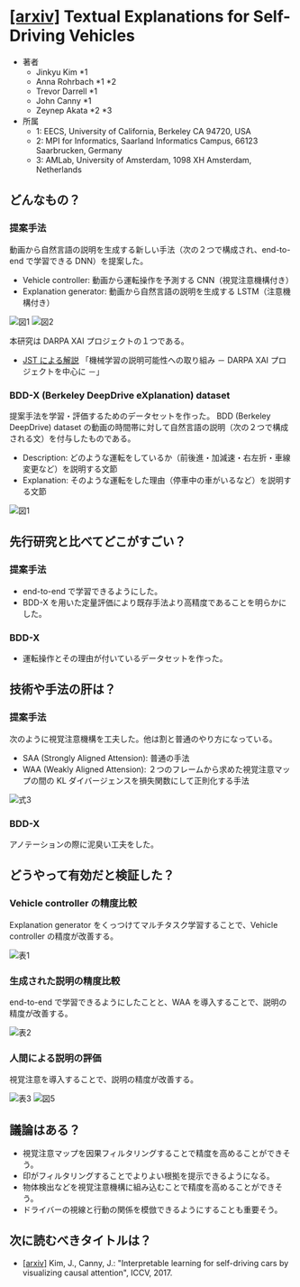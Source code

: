 # [\[arxiv\]](https://arxiv.org/abs/1807.11546) Textual Explanations for Self-Driving Vehicles

- 著者
    - Jinkyu Kim *1
    - Anna Rohrbach *1 *2
    - Trevor Darrell *1
    - John Canny *1
    - Zeynep Akata *2 *3
- 所属
    - 1: EECS, University of California, Berkeley CA 94720, USA
    - 2: MPI for Informatics, Saarland Informatics Campus, 66123 Saarbrucken, Germany
    - 3: AMLab, University of Amsterdam, 1098 XH Amsterdam, Netherlands

## どんなもの？

### 提案手法
動画から自然言語の説明を生成する新しい手法（次の２つで構成され、end-to-end で学習できる DNN）を提案した。

- Vehicle controller: 動画から運転操作を予測する CNN（視覚注意機構付き）
- Explanation generator: 動画から自然言語の説明を生成する LSTM（注意機構付き）

![図1](figure_1.png)
![図2](figure_2.png)

本研究は DARPA XAI プロジェクトの１つである。

- [JST による解説](https://www.jst.go.jp/crds/sympo/201906_JSAI/pdf/02.pdf) 「機械学習の説明可能性への取り組み － DARPA XAI プロジェクトを中心に －」

### BDD-X (Berkeley DeepDrive eXplanation) dataset
提案手法を学習・評価するためのデータセットを作った。
BDD (Berkeley DeepDrive) dataset の動画の時間帯に対して自然言語の説明（次の２つで構成される文）を付与したものである。

- Description: どのような運転をしているか（前後進・加減速・右左折・車線変更など）を説明する文節
- Explanation: そのような運転をした理由（停車中の車がいるなど）を説明する文節

![図1](figure_3.png)


## 先行研究と比べてどこがすごい？
### 提案手法
- end-to-end で学習できるようにした。
- BDD-X を用いた定量評価により既存手法より高精度であることを明らかにした。

### BDD-X
- 運転操作とその理由が付いているデータセットを作った。


## 技術や手法の肝は？
### 提案手法
次のように視覚注意機構を工夫した。他は割と普通のやり方になっている。

- SAA (Strongly Aligned Attension): 普通の手法
- WAA (Weakly  Aligned Attension): ２つのフレームから求めた視覚注意マップの間の KL ダイバージェンスを損失関数にして正則化する手法

![式3](equation_3.png)

### BDD-X
アノテーションの際に泥臭い工夫をした。


## どうやって有効だと検証した？

### Vehicle controller の精度比較
Explanation generator をくっつけてマルチタスク学習することで、Vehicle controller の精度が改善する。

![表1](table_1.png)

### 生成された説明の精度比較
end-to-end で学習できるようにしたことと、WAA を導入することで、説明の精度が改善する。

![表2](table_2.png)

### 人間による説明の評価
視覚注意を導入することで、説明の精度が改善する。

![表3](table_3.png)
![図5](figure_5.png)


## 議論はある？
- 視覚注意マップを因果フィルタリングすることで精度を高めることができそう。
- 印がフィルタリングすることでよりよい根拠を提示できるようになる。
- 物体検出などを視覚注意機構に組み込むことで精度を高めることができそう。
- ドライバーの視線と行動の関係を模倣できるようにすることも重要そう。


## 次に読むべきタイトルは？
- [\[arxiv\]](https://arxiv.org/abs/1703.10631) Kim, J., Canny, J.: "Interpretable learning for self-driving cars by visualizing causal attention", ICCV, 2017.
